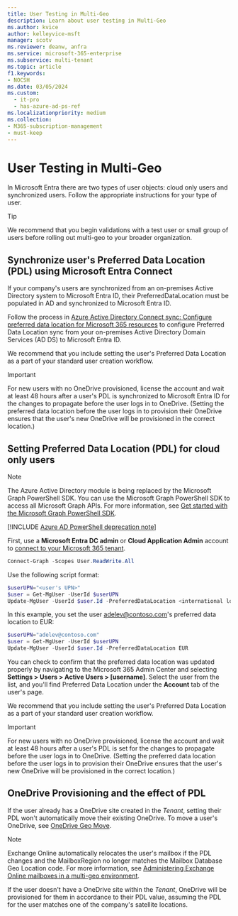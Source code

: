 ```yaml
---
title: User Testing in Multi-Geo
description: Learn about user testing in Multi-Geo
ms.author: kvice
author: kelleyvice-msft
manager: scotv
ms.reviewer: deanw, anfra
ms.service: microsoft-365-enterprise
ms.subservice: multi-tenant
ms.topic: article
f1.keywords:
- NOCSH
ms.date: 03/05/2024
ms.custom:
  - it-pro
  - has-azure-ad-ps-ref
ms.localizationpriority: medium
ms.collection:
- M365-subscription-management
- must-keep
---
```


# User Testing in Multi-Geo

In Microsoft Entra there are two types of user objects: cloud only users and synchronized users. Follow the appropriate instructions for your type of user.

>[!TIP]
>We recommend that you begin validations with a test user or small group of users before rolling out multi-geo to your broader organization.

<a name='synchronize-users-preferred-data-location-using-azure-ad-connect'></a>

## Synchronize user's Preferred Data Location (PDL) using Microsoft Entra Connect

If your company's users are synchronized from an on-premises Active Directory system to Microsoft Entra ID, their PreferredDataLocation must be populated in AD and synchronized to Microsoft Entra ID.

Follow the process in <a href="/azure/active-directory/hybrid/how-to-connect-sync-feature-preferreddatalocation" target="_blank">Azure Active Directory Connect sync: Configure preferred data location for Microsoft 365 resources</a> to configure Preferred Data Location sync from your on-premises Active Directory Domain Services (AD DS) to Microsoft Entra ID.

We recommend that you include setting the user's Preferred Data Location as a part of your standard user creation workflow.

>[!IMPORTANT]
>For new users with no OneDrive provisioned, license the account and wait at least 48 hours after a user's PDL is synchronized to Microsoft Entra ID for the changes to propagate before the user logs in to OneDrive. (Setting the preferred data location before the user logs in to provision their OneDrive ensures that the user's new OneDrive will be provisioned in the correct location.)

## Setting Preferred Data Location (PDL) for cloud only users

>[!NOTE]
> The Azure Active Directory module is being replaced by the Microsoft Graph PowerShell SDK. You can use the Microsoft Graph PowerShell SDK to access all Microsoft Graph APIs. For more information, see [Get started with the Microsoft Graph PowerShell SDK](/powershell/microsoftgraph/get-started).

[!INCLUDE [Azure AD PowerShell deprecation note](~/../microsoft-365/reusable-content/msgraph-powershell/includes/aad-powershell-deprecation-note.md)]

First, use a **Microsoft Entra DC admin** or **Cloud Application Admin** account to [connect to your Microsoft 365 tenant](connect-to-microsoft-365-powershell.md).

```powershell
Connect-Graph -Scopes User.ReadWrite.All
```

Use the following script format:

```PowerShell
$userUPN="<user's UPN>"
$user = Get-MgUser -UserId $userUPN
Update-MgUser -UserId $user.Id -PreferredDataLocation <international location code>
```

In this example, you set the user adelev@contoso.com's preferred data location to EUR:

```powershell
$userUPN="adelev@contoso.com"
$user = Get-MgUser -UserId $userUPN
Update-MgUser -UserId $user.Id -PreferredDataLocation EUR
```

You can check to confirm that the preferred data location was updated properly by navigating to the Microsoft 365 Admin Center and selecting **Settings > Users > Active Users > [username]**. Select the user from the list, and you'll find Preferred Data Location under the **Account** tab of the user's page.

We recommend that you include setting the user's Preferred Data Location as a part of your standard user creation workflow.

>[!IMPORTANT]
>For new users with no OneDrive provisioned, license the account and wait at least 48 hours after a user's PDL is set for the changes to propagate before the user logs in to OneDrive. (Setting the preferred data location before the user logs in to provision their OneDrive ensures that the user's new OneDrive will be provisioned in the correct location.)

## OneDrive Provisioning and the effect of PDL

If the user already has a OneDrive site created in the _Tenant_, setting their PDL won't automatically move their existing OneDrive. To move a user's OneDrive, see [OneDrive Geo Move](move-onedrive-between-geo-locations.md).

> [!NOTE]
> Exchange Online automatically relocates the user's mailbox if the PDL changes and the MailboxRegion no longer matches the Mailbox Database Geo Location code. For more information, see [Administering Exchange Online mailboxes in a multi-geo environment](administering-exchange-online-multi-geo.md).

If the user doesn't have a OneDrive site within the _Tenant_, OneDrive will be provisioned for them in accordance to their PDL value, assuming the PDL for the user matches one of the company's satellite locations.
